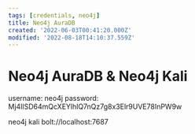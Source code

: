 ```yaml
---
tags: [credentials, neo4j]
title: Neo4j AuraDB
created: '2022-06-03T00:41:20.000Z'
modified: '2022-08-18T14:10:37.559Z'
---
```


# Neo4j AuraDB & Neo4j Kali

username:
neo4j
password:
Mj4IlSD64mQcXEYlhlQ7nQz7g8x3Elr9UVE78InPW9w

neo4j kali bolt://localhost:7687
